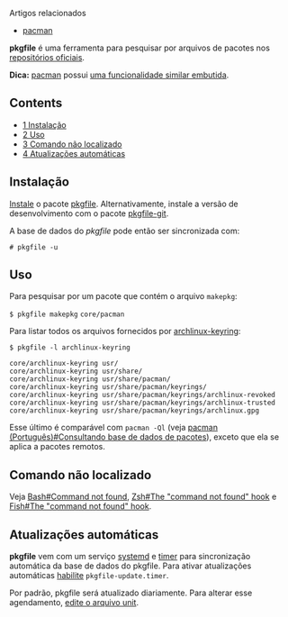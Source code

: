 Artigos relacionados

*   [pacman](/index.php/Pacman_(Portugu%C3%AAs) "Pacman (Português)")

**pkgfile** é uma ferramenta para pesquisar por arquivos de pacotes nos [repositórios oficiais](/index.php/Reposit%C3%B3rios_oficiais "Repositórios oficiais").

**Dica:** [pacman](https://www.archlinux.org/packages/?name=pacman) possui [uma funcionalidade similar embutida](/index.php/Pacman_(Portugu%C3%AAs)#Pesquisar_por_um_pacote_que_contenha_um_arquivo_espec.C3.ADfico "Pacman (Português)").

## Contents

*   [1 Instalação](#Instala.C3.A7.C3.A3o)
*   [2 Uso](#Uso)
*   [3 Comando não localizado](#Comando_n.C3.A3o_localizado)
*   [4 Atualizações automáticas](#Atualiza.C3.A7.C3.B5es_autom.C3.A1ticas)

## Instalação

[Instale](/index.php/Instale "Instale") o pacote [pkgfile](https://www.archlinux.org/packages/?name=pkgfile). Alternativamente, instale a versão de desenvolvimento com o pacote [pkgfile-git](https://aur.archlinux.org/packages/pkgfile-git/).

A base de dados do *pkgfile* pode então ser sincronizada com:

```
# pkgfile -u

```

## Uso

Para pesquisar por um pacote que contém o arquivo `makepkg`:

 `$ pkgfile makepkg`  `core/pacman` 

Para listar todos os arquivos fornecidos por [archlinux-keyring](https://www.archlinux.org/packages/?name=archlinux-keyring):

 `$ pkgfile -l archlinux-keyring` 
```
core/archlinux-keyring usr/
core/archlinux-keyring usr/share/
core/archlinux-keyring usr/share/pacman/
core/archlinux-keyring usr/share/pacman/keyrings/
core/archlinux-keyring usr/share/pacman/keyrings/archlinux-revoked
core/archlinux-keyring usr/share/pacman/keyrings/archlinux-trusted
core/archlinux-keyring usr/share/pacman/keyrings/archlinux.gpg
```

Esse último é comparável com `pacman -Ql` (veja [pacman (Português)#Consultando base de dados de pacotes](/index.php/Pacman_(Portugu%C3%AAs)#Consultando_base_de_dados_de_pacotes "Pacman (Português)")), exceto que ela se aplica a pacotes remotos.

## Comando não localizado

Veja [Bash#Command not found](/index.php/Bash#Command_not_found "Bash"), [Zsh#The "command not found" hook](/index.php/Zsh#The_.22command_not_found.22_hook "Zsh") e [Fish#The "command not found" hook](/index.php/Fish#The_.22command_not_found.22_hook "Fish").

## Atualizações automáticas

**pkgfile** vem com um serviço [systemd](/index.php/Systemd_(Portugu%C3%AAs) "Systemd (Português)") e [timer](/index.php/Systemd/Timers "Systemd/Timers") para sincronização automática da base de dados do pkgfile. Para ativar atualizações automáticas [habilite](/index.php/Habilite "Habilite") `pkgfile-update.timer`.

Por padrão, pkgfile será atualizado diariamente. Para alterar esse agendamento, [edite o arquivo unit](/index.php/Systemd_(Portugu%C3%AAs)#Editando_units_fornecidas "Systemd (Português)").